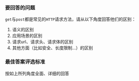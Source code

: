 <!-- {name: 'config', type: 'basic'} -->

### 要回答的问题

<!--
  说明：
    描述要回答的问题
  比如：
    实现水平垂直居中布局
 -->

 `get`与`post`都是常见的`HTTP`请求方法，请从以下角度回答他们的区别：

 1. 语义的区别
 2. 应用场景的区别
 3. 请求url、请求头、请求体的区别
 4. 其他方面（比如安全、长度限制...）的区别


### 最佳答案评选标准

 <!--
  说明：
    指明回答问题的方向、顺序、步骤，引导答题者规范答题
  比如：
    1. 请从以下角度回答该问题：
      - 元素定宽高
      - 元素不定宽高

    2. 多种实现方式是加分项
    3. 对详细的描述、代码示例是加分项
 -->

按如上所列角度全面、详细的回答